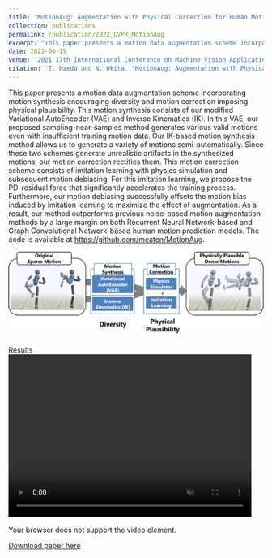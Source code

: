 ```yaml
---
title: "MotionAug: Augmentation with Physical Correction for Human Motion Prediction"
collection: publications
permalink: /publication/2022_CVPR_MotionAug
excerpt: "This paper presents a motion data augmentation scheme incorporating motion synthesis encouraging diversity and motion correction imposing physical plausibility." 
date: 2022-06-19
venue: '2021 17th International Conference on Machine Vision Applications (MVA)'
citation: 'T. Maeda and N. Ukita, "MotionAug: Augmentation with Physical Correction for Human Motion Prediction" CVPR2022'
---
```

This paper presents a motion data augmentation scheme incorporating motion synthesis encouraging diversity and motion correction imposing physical plausibility. This motion synthesis consists of our modified Variational AutoEncoder (VAE) and Inverse Kinematics (IK). In this VAE, our proposed sampling-near-samples method generates various valid motions even with insufficient training motion data. Our IK-based motion synthesis method allows us to generate a variety of motions semi-automatically. Since these two schemes generate unrealistic artifacts in the synthesized motions, our motion correction rectifies them. This motion correction scheme consists of imitation learning with physics simulation and subsequent motion debiasing. For this imitation learning, we propose the PD-residual force that significantly accelerates the training process. Furthermore, our motion debiasing successfully offsets the motion bias induced by imitation learning to maximize the effect of augmentation. As a result, our method outperforms previous noise-based motion augmentation methods by a large margin on both Recurrent Neural Network-based and Graph Convolutional Network-based human motion prediction models. The code is available at https://github.com/meaten/MotionAug.

![Method Overview](/images/MVA_2021_overview.png)

Results
<video muted autoplay width="480" height="320" loop>
  <source src="/images/mva2021.mp4" type="video/mp4">
  <p>Your browser does not support the video element.</p>
</video>

[Download paper here](http://www.mva-org.jp/Proceedings/2021/papers/O2-2-2.pdf)